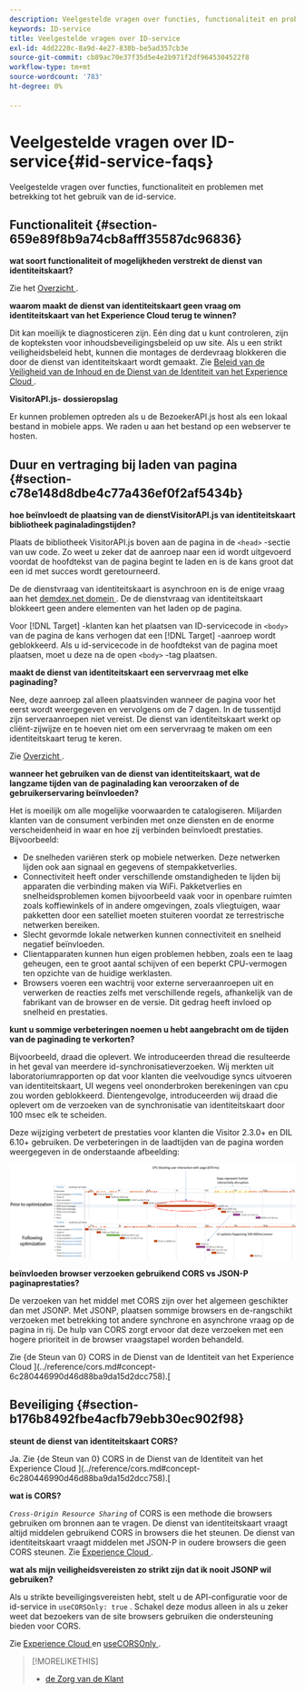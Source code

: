 ```yaml
---
description: Veelgestelde vragen over functies, functionaliteit en problemen met betrekking tot het gebruik van de id-service.
keywords: ID-service
title: Veelgestelde vragen over ID-service
exl-id: 4dd2220c-8a9d-4e27-838b-be5ad357cb3e
source-git-commit: cb89ac70e37f35d5e4e2b971f2df9645304522f8
workflow-type: tm+mt
source-wordcount: '783'
ht-degree: 0%

---
```


# Veelgestelde vragen over ID-service{#id-service-faqs}

Veelgestelde vragen over functies, functionaliteit en problemen met betrekking tot het gebruik van de id-service.

## Functionaliteit {#section-659e89f8b9a74cb8afff35587dc96836}

**wat soort functionaliteit of mogelijkheden verstrekt de dienst van identiteitskaart?**

Zie het [ Overzicht ](../introduction/overview.md).

**waarom maakt de dienst van identiteitskaart geen vraag om identiteitskaart van het Experience Cloud terug te winnen?**

Dit kan moeilijk te diagnosticeren zijn. Eén ding dat u kunt controleren, zijn de kopteksten voor inhoudsbeveiligingsbeleid op uw site. Als u een strikt veiligheidsbeleid hebt, kunnen die montages de derdevraag blokkeren die door de dienst van identiteitskaart wordt gemaakt. Zie [ Beleid van de Veiligheid van de Inhoud en de Dienst van de Identiteit van het Experience Cloud ](../reference/csp.md#concept-968c423a7392479db0a0d821ae9783e3).

**VisitorAPI.js- dossieropslag**

Er kunnen problemen optreden als u de BezoekerAPI.js host als een lokaal bestand in mobiele apps. We raden u aan het bestand op een webserver te hosten.

## Duur en vertraging bij laden van pagina {#section-c78e148d8dbe4c77a436ef0f2af5434b}

**hoe beïnvloedt de plaatsing van de dienstVisitorAPI.js van identiteitskaart bibliotheek paginaladingstijden?**

Plaats de bibliotheek VisitorAPI.js boven aan de pagina in de `<head>` -sectie van uw code. Zo weet u zeker dat de aanroep naar een id wordt uitgevoerd voordat de hoofdtekst van de pagina begint te laden en is de kans groot dat een id met succes wordt geretourneerd.

De de dienstvraag van identiteitskaart is asynchroon en is de enige vraag aan het [ demdex.net domein ](https://experienceleague.adobe.com/docs/audience-manager/user-guide/reference/demdex-calls.html). De de dienstvraag van identiteitskaart blokkeert geen andere elementen van het laden op de pagina.

Voor [!DNL Target] -klanten kan het plaatsen van ID-servicecode in `<body>` van de pagina de kans verhogen dat een [!DNL Target] -aanroep wordt geblokkeerd. Als u id-servicecode in de hoofdtekst van de pagina moet plaatsen, moet u deze na de open `<body>` -tag plaatsen.

**maakt de dienst van identiteitskaart een servervraag met elke paginading?**

Nee, deze aanroep zal alleen plaatsvinden wanneer de pagina voor het eerst wordt weergegeven en vervolgens om de 7 dagen. In de tussentijd zijn serveraanroepen niet vereist. De dienst van identiteitskaart werkt op cliënt-zijwijze en te hoeven niet om een servervraag te maken om een identiteitskaart terug te keren.

Zie [ Overzicht ](../introduction/overview.md).

**wanneer het gebruiken van de dienst van identiteitskaart, wat de langzame tijden van de paginalading kan veroorzaken of de gebruikerservaring beïnvloeden?**

Het is moeilijk om alle mogelijke voorwaarden te catalogiseren. Miljarden klanten van de consument verbinden met onze diensten en de enorme verscheidenheid in waar en hoe zij verbinden beïnvloedt prestaties. Bijvoorbeeld:

* De snelheden variëren sterk op mobiele netwerken. Deze netwerken lijden ook aan signaal en gegevens of stempakketverlies.
* Connectiviteit heeft onder verschillende omstandigheden te lijden bij apparaten die verbinding maken via WiFi. Pakketverlies en snelheidsproblemen komen bijvoorbeeld vaak voor in openbare ruimten zoals koffiewinkels of in andere omgevingen, zoals vliegtuigen, waar pakketten door een satelliet moeten stuiteren voordat ze terrestrische netwerken bereiken.
* Slecht gevormde lokale netwerken kunnen connectiviteit en snelheid negatief beïnvloeden.
* Clientapparaten kunnen hun eigen problemen hebben, zoals een te laag geheugen, een te groot aantal schijven of een beperkt CPU-vermogen ten opzichte van de huidige werklasten.
* Browsers voeren een wachtrij voor externe serveraanroepen uit en verwerken de reacties zelfs met verschillende regels, afhankelijk van de fabrikant van de browser en de versie. Dit gedrag heeft invloed op snelheid en prestaties.

**kunt u sommige verbeteringen noemen u hebt aangebracht om de tijden van de paginading te verkorten?**

Bijvoorbeeld, draad die oplevert. We introduceerden thread die resulteerde in het geval van meerdere id-synchronisatieverzoeken. Wij merkten uit laboratoriumrapporten op dat voor klanten die veelvoudige syncs uitvoeren van identiteitskaart, UI wegens veel ononderbroken berekeningen van cpu zou worden geblokkeerd. Dientengevolge, introduceerden wij draad die oplevert om de verzoeken van de synchronisatie van identiteitskaart door 100 msec elk te scheiden.

Deze wijziging verbetert de prestaties voor klanten die Visitor 2.3.0+ en DIL 6.10+ gebruiken. De verbeteringen in de laadtijden van de pagina worden weergegeven in de onderstaande afbeelding:

![](assets/id_sync_improvements_copy.png)

**beïnvloeden browser verzoeken gebruikend CORS vs JSON-P paginaprestaties?**

De verzoeken van het middel met CORS zijn over het algemeen geschikter dan met JSONP. Met JSONP, plaatsen sommige browsers en de-rangschikt verzoeken met betrekking tot andere synchrone en asynchrone vraag op de pagina in rij. De hulp van CORS zorgt ervoor dat deze verzoeken met een hogere prioriteit in de browser vraagstapel worden behandeld.

Zie {de Steun van 0} CORS in de Dienst van de Identiteit van het Experience Cloud ](../reference/cors.md#concept-6c280446990d46d88ba9da15d2dcc758).[

## Beveiliging {#section-b176b8492fbe4acfb79ebb30ec902f98}

**steunt de dienst van identiteitskaart CORS?**

Ja. Zie {de Steun van 0} CORS in de Dienst van de Identiteit van het Experience Cloud ](../reference/cors.md#concept-6c280446990d46d88ba9da15d2dcc758).[

**wat is CORS?**

*`Cross-Origin Resource Sharing`* of CORS is een methode die browsers gebruiken om bronnen aan te vragen. De dienst van identiteitskaart vraagt altijd middelen gebruikend CORS in browsers die het steunen. De dienst van identiteitskaart vraagt middelen met JSON-P in oudere browsers die geen CORS steunen. Zie [ Experience Cloud ](../reference/cors.md#concept-6c280446990d46d88ba9da15d2dcc758).

**wat als mijn veiligheidsvereisten zo strikt zijn dat ik nooit JSONP wil gebruiken?**

Als u strikte beveiligingsvereisten hebt, stelt u de API-configuratie voor de id-service in `useCORSOnly: true` . Schakel deze modus alleen in als u zeker weet dat bezoekers van de site browsers gebruiken die ondersteuning bieden voor CORS.

Zie [ Experience Cloud ](../reference/cors.md#concept-6c280446990d46d88ba9da15d2dcc758) en [ useCORSOnly ](../library/function-vars/use-cors-only.md#reference-8a9a143d838b48d6b23329b84b13e1fa).

>[!MORELIKETHIS]
>
>* [ de Zorg van de Klant ](https://helpx.adobe.com/marketing-cloud/contact-support.html)
